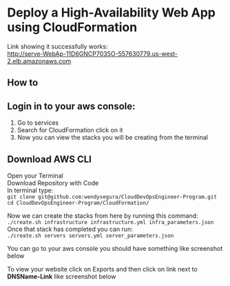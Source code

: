 # Deploy a High-Availability Web App using CloudFormation

Link showing it successfully works:</br>
http://serve-WebAp-11D6GNCP7035O-557630779.us-west-2.elb.amazonaws.com

## How to

## Login in to your aws console:</br>
1) Go to services
2) Search for CloudFormation click on it
3) Now you can view the stacks you will be creating from the terminal

## Download AWS CLI
Open your Terminal </br>
Download Repository with Code </br>
In terminal type:</br>
`git clone git@github.com:wendysegura/CloudDevOpsEngineer-Program.git`</br>
`cd CloudDevOpsEngineer-Program/CloudFormation/`</br>

Now we can create the stacks from here by running this command:</br>
`./create.sh infrastructure infrastructure.yml infra_parameters.json`</br>
Once that stack has completed you can run:</br>
`./create.sh servers servers.yml server_parameters.json`</br>

You can go to your aws console you should have something like screenshot below </br>


To view your website click on Exports and then click on link next to **DNSName-Link** like screenshot below</br>




